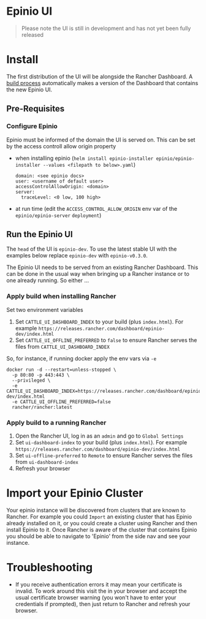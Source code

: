 # Epinio UI

> Please note the UI is still in development and has not yet been fully released

# Install

The first distribution of the UI will be alongside the Rancher Dashboard. A [build process](./docs/developer/build-install.md) automatically makes a version of the Dashboard that contains the new Epinio UI.

## Pre-Requisites

### Configure Epinio
Epinio must be informed of the domain the UI is served on. This can be set by the access controll allow origin property  
* when installing epinio (`helm install epinio-installer epinio/epinio-installer --values <filepath to below>.yaml`)
  ```
  domain: <see epinio docs>
  user: <username of default user>
  accessControlAllowOrigin: <domain>
  server:
    traceLevel: <0 low, 100 high>
  ```
* at run time (edit the `ACCESS_CONTROL_ALLOW_ORIGIN` env var of the `epinio/epinio-server` `deployment`)

## Run the Epinio UI

The `head` of the UI is `epinio-dev`. To use the latest stable UI with the examples below replace `epinio-dev` with `epinio-v0.3.0`. 

The Epinio UI needs to be served from an existing Rancher Dashboard. This can be done in the usual way when bringing up a Rancher instance or to one already running. So either ...

### Apply build when installing Rancher
Set two environment variables
1. Set `CATTLE_UI_DASHBOARD_INDEX` to your build (plus `index.html`). For example `https://releases.rancher.com/dashboard/epinio-dev/index.html`
1. Set `CATTLE_UI_OFFLINE_PREFERRED` to `false` to ensure Rancher serves the files from `CATTLE_UI_DASHBOARD_INDEX`

So, for instance, if running docker apply the env vars via `-e`
```
docker run -d --restart=unless-stopped \
  -p 80:80 -p 443:443 \
  --privileged \
  -e CATTLE_UI_DASHBOARD_INDEX=https://releases.rancher.com/dashboard/epinio-dev/index.html
  -e CATTLE_UI_OFFLINE_PREFERRED=false
  rancher/rancher:latest
```

### Apply build to a running Rancher
1. Open the Rancher UI, log in as an `admin` and go to `Global Settings`
1. Set `ui-dashboard-index` to your build (plus `index.html`). For example `https://releases.rancher.com/dashboard/epinio-dev/index.html`
1. Set `ui-offline-preferred` to `Remote` to ensure Rancher serves the files from `ui-dashboard-index`
1. Refresh your browser

# Import your Epinio Cluster

Your epinio instance will be discovered from clusters that are known to Rancher. For example you could `Import` an existing cluster that has Epinio already installed on it, or you could create a cluster using Rancher and then install Epinio to it. Once Rancher is aware of the cluster that contains Epinio you should be able to navigate to 'Epinio' from the side nav and see your instance.

# Troubleshooting
- If you receive authentication errors it may mean your certificate is invalid. To work around this visit the <epinio url> in your browser and accept the usual certificate browser warning (you won't have to enter your credentials if prompted), then just return to Rancher and refresh your browser.


